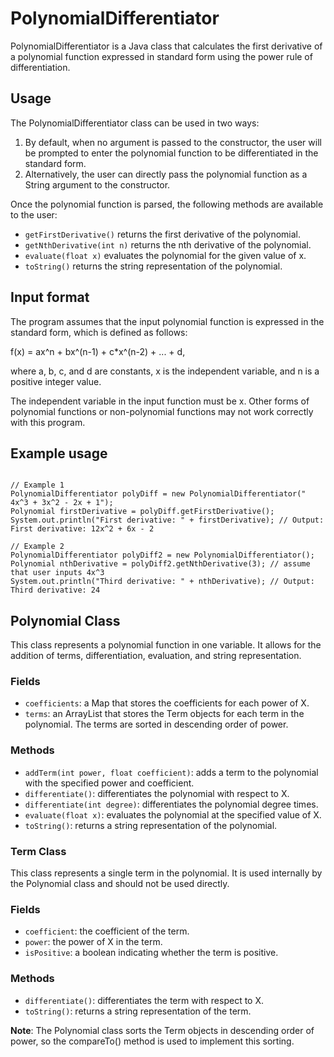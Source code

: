 # PolynomialDifferentiator

PolynomialDifferentiator is a Java class that calculates the first derivative of a polynomial function expressed in standard form using the power rule of differentiation.

## Usage

The PolynomialDifferentiator class can be used in two ways:

1. By default, when no argument is passed to the constructor, the user will be prompted to enter the polynomial function to be differentiated in the standard form.
2. Alternatively, the user can directly pass the polynomial function as a String argument to the constructor.

Once the polynomial function is parsed, the following methods are available to the user:

- `getFirstDerivative()` returns the first derivative of the polynomial.
- `getNthDerivative(int n)` returns the nth derivative of the polynomial.
- `evaluate(float x)` evaluates the polynomial for the given value of x.
- `toString()` returns the string representation of the polynomial.

## Input format

The program assumes that the input polynomial function is expressed in the standard form, which is defined as follows:

f(x) = ax^n + bx^(n-1) + c*x^(n-2) + ... + d,

where a, b, c, and d are constants, x is the independent variable, and n is a positive integer value.

The independent variable in the input function must be x. Other forms of polynomial functions or non-polynomial functions may not work correctly with this program.

## Example usage

```

// Example 1
PolynomialDifferentiator polyDiff = new PolynomialDifferentiator(" 4x^3 + 3x^2 - 2x + 1");
Polynomial firstDerivative = polyDiff.getFirstDerivative();
System.out.println("First derivative: " + firstDerivative); // Output: First derivative: 12x^2 + 6x - 2

// Example 2
PolynomialDifferentiator polyDiff2 = new PolynomialDifferentiator();
Polynomial nthDerivative = polyDiff2.getNthDerivative(3); // assume that user inputs 4x^3  
System.out.println("Third derivative: " + nthDerivative); // Output: Third derivative: 24

```

## Polynomial Class

This class represents a polynomial function in one variable. It allows for the addition of terms, differentiation, evaluation, and string representation.

### Fields

- `coefficients`: a Map that stores the coefficients for each power of X.
- `terms`: an ArrayList that stores the Term objects for each term in the polynomial. The terms are sorted in descending order of power.

### Methods

- `addTerm(int power, float coefficient)`: adds a term to the polynomial with the specified power and coefficient.
- `differentiate()`: differentiates the polynomial with respect to X.
- `differentiate(int degree)`: differentiates the polynomial degree times.
- `evaluate(float x)`: evaluates the polynomial at the specified value of X.
- `toString()`: returns a string representation of the polynomial.

### Term Class

This class represents a single term in the polynomial. It is used internally by the Polynomial class and should not be used directly.

### Fields

- `coefficient`: the coefficient of the term.
- `power`: the power of X in the term.
- `isPositive`: a boolean indicating whether the term is positive.

### Methods

- `differentiate()`: differentiates the term with respect to X.
- `toString()`: returns a string representation of the term.

**Note**: The Polynomial class sorts the Term objects in descending order of power, so the compareTo() method is used to implement this sorting.
